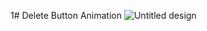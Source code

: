 1# Delete Button Animation
![Untitled design](https://github.com/Rupali1407/JavaScript-Projects/assets/123893797/6b38fd58-fdb6-416f-9562-59df5a04102f)
